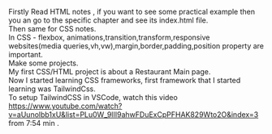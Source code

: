 Firstly Read HTML notes , if you want to see some practical example then you an go to the specific chapter and see its index.html file.<br>
Then same for CSS notes.<br>
In CSS - flexbox, animations,transition,transform,responsive websites(media queries,vh,vw),margin,border,padding,position property are important.<br>
Make some projects.<br>
My first CSS/HTML project is about a Restaurant Main page.<br>
Now I started learning CSS frameworks, first framework that I started learning was TailwindCss.<br>
To setup TailwindCSS in VSCode, watch this video https://www.youtube.com/watch?v=aUunolbb1xU&list=PLu0W_9lII9ahwFDuExCpPFHAK829Wto2O&index=3 from 7:54 min .<br>
